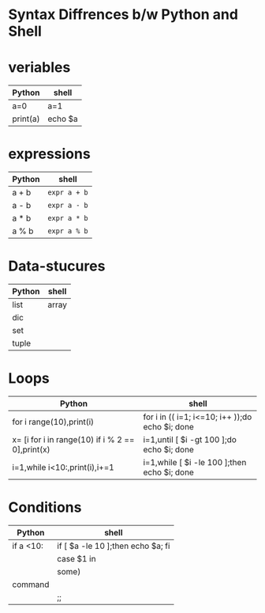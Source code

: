 # Syntax Diffrences b/w Python and Shell
# veriables
| Python | shell |
| --- | --- |
|a=0|a=1|
|print(a)|echo $a|
# expressions
| Python | shell |
| --- | --- |
|a + b|`expr a + b`|
|a - b|`expr a - b`|
|a * b|`expr a * b`|
|a % b|`expr a % b`|
# Data-stucures
| Python | shell |
| --- | --- |
|list|array|
|dic|
|set|
|tuple|
# Loops
| Python | shell |
| --- | --- |
|for i range(10),print(i)| for i in (( i=1; i<=10; i++ ));do echo $i; done|
|x= [i for i in range(10) if i % 2 == 0],print(x)|i=1,until [ $i -gt 100 ];do echo $i; done|
|i=1,while i<10:,print(i),i+=1|i=1,while [ $i -le 100 ];then echo $i; done|
# Conditions
| Python | shell |
| --- | --- |
|if a <10:| if [ $a -le 10 ];then echo $a; fi |
||case $1 in
|| some)|
   command|
||   ;;|

